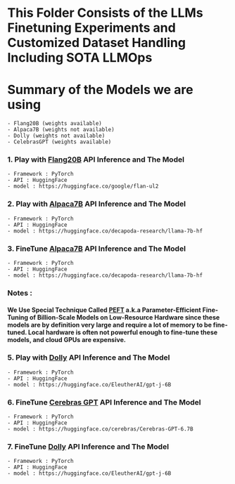 # This Folder Consists of the LLMs Finetuning Experiments and Customized Dataset Handling Including SOTA LLMOps

# Summary of the Models we are using
    - Flang20B (weights available)
    - Alpaca7B (weights not available)
    - Dolly (weights not available)
    - CelebrasGPT (weights available)

### 1. Play with [Flang20B](https://github.com/1zuu/experiments-on-large-language-models/blob/main/FineTuning-LLMs/1.%20Flang20B-with-UL2.ipynb) API Inference and The Model

    - Framework : PyTorch
    - API : HuggingFace
    - model : https://huggingface.co/google/flan-ul2

### 2. Play with [Alpaca7B](https://github.com/1zuu/experiments-on-large-language-models/blob/main/FineTuning-LLMs/2.%20Inspect-Alpaca-7B.ipynb) API Inference and The Model

    - Framework : PyTorch
    - API : HuggingFace
    - model : https://huggingface.co/decapoda-research/llama-7b-hf

### 3. FineTune [Alpaca7B](https://github.com/1zuu/experiments-on-large-language-models/blob/main/FineTuning-LLMs/2.%20Inspect-Alpaca-7B.ipynb) API Inference and The Model

    - Framework : PyTorch
    - API : HuggingFace
    - model : https://huggingface.co/decapoda-research/llama-7b-hf

### Notes : 
#### We Use Special Technique Called [PEFT](https://huggingface.co/blog/peft) a.k.a Parameter-Efficient Fine-Tuning of Billion-Scale Models on Low-Resource Hardware since these models are by definition very large and require a lot of memory to be fine-tuned. Local hardware is often not powerful enough to fine-tune these models, and cloud GPUs are expensive.

### 5. Play with [Dolly](https://github.com/1zuu/experiments-on-large-language-models/blob/main/FineTuning-LLMs/5.%20dolly_the_llama_from_pettah%F0%9F%98%81.ipynb) API Inference and The Model

    - Framework : PyTorch
    - API : HuggingFace
    - model : https://huggingface.co/EleutherAI/gpt-j-6B

### 6. FineTune [Cerebras GPT](https://github.com/1zuu/experiments-on-large-language-models/blob/main/FineTuning-LLMs/6.%20Cerebras-GPT%20family.ipynb) API Inference and The Model

    - Framework : PyTorch
    - API : HuggingFace
    - model : https://huggingface.co/cerebras/Cerebras-GPT-6.7B

### 7. FineTune [Dolly](https://github.com/1zuu/experiments-on-large-language-models/blob/main/FineTuning-LLMs/7.%20LoraFinetuning_Dolly_GPT_JGB.ipynb) API Inference and The Model

    - Framework : PyTorch
    - API : HuggingFace
    - model : https://huggingface.co/EleutherAI/gpt-j-6B
